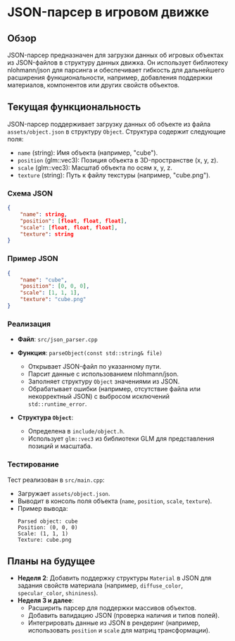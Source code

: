 # JSON-парсер в игровом движке

## Обзор

JSON-парсер предназначен для загрузки данных об игровых объектах из JSON-файлов в структуру данных движка. Он использует библиотеку nlohmann/json для парсинга и обеспечивает гибкость для дальнейшего расширения функциональности, например, добавления поддержки материалов, компонентов или других свойств объектов.

## Текущая функциональность

JSON-парсер поддерживает загрузку данных об объекте из файла `assets/object.json` в структуру `Object`. Структура содержит следующие поля:

- `name` (string): Имя объекта (например, "cube").
- `position` (glm::vec3): Позиция объекта в 3D-пространстве (x, y, z).
- `scale` (glm::vec3): Масштаб объекта по осям x, y, z.
- `texture` (string): Путь к файлу текстуры (например, "cube.png").

### Схема JSON

```json
{
    "name": string,
    "position": [float, float, float],
    "scale": [float, float, float],
    "texture": string
}
```

### Пример JSON

```json
{
    "name": "cube",
    "position": [0, 0, 0],
    "scale": [1, 1, 1],
    "texture": "cube.png"
}
```

### Реализация

- **Файл**: `src/json_parser.cpp`
- **Функция**: `parseObject(const std::string& file)`
  - Открывает JSON-файл по указанному пути.
  - Парсит данные с использованием nlohmann/json.
  - Заполняет структуру `Object` значениями из JSON.
  - Обрабатывает ошибки (например, отсутствие файла или некорректный JSON) с выбросом исключений `std::runtime_error`.

- **Структура `Object`**:
  - Определена в `include/object.h`.
  - Использует `glm::vec3` из библиотеки GLM для представления позиций и масштаба.

### Тестирование

Тест реализован в `src/main.cpp`:
- Загружает `assets/object.json`.
- Выводит в консоль поля объекта (`name`, `position`, `scale`, `texture`).
- Пример вывода:
  ```
  Parsed object: cube
  Position: (0, 0, 0)
  Scale: (1, 1, 1)
  Texture: cube.png
  ```

## Планы на будущее

- **Неделя 2**: Добавить поддержку структуры `Material` в JSON для задания свойств материала (например, `diffuse_color`, `specular_color`, `shininess`).
- **Неделя 3 и далее**:
  - Расширить парсер для поддержки массивов объектов.
  - Добавить валидацию JSON (проверка наличия и типов полей).
  - Интегрировать данные из JSON в рендеринг (например, использовать `position` и `scale` для матриц трансформации).